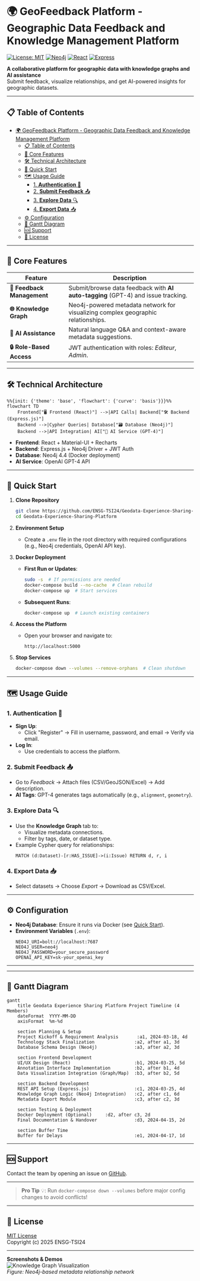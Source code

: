 # 🌍 GeoFeedback Platform - Geographic Data Feedback and Knowledge Management Platform

[![License: MIT](https://img.shields.io/badge/License-MIT-blue.svg)](https://opensource.org/licenses/MIT)
[![Neo4j](https://img.shields.io/badge/Neo4j-4.4.12-green)](https://neo4j.com/)
[![React](https://img.shields.io/badge/React-18.2.0-blue)](https://react.dev/)
[![Express](https://img.shields.io/badge/Express-4.18.2-lightgrey)](https://expressjs.com/)

**A collaborative platform for geographic data with knowledge graphs and AI assistance**  
Submit feedback, visualize relationships, and get AI-powered insights for geographic datasets.

---

## 📋 Table of Contents
- [🌍 GeoFeedback Platform - Geographic Data Feedback and Knowledge Management Platform](#-geofeedback-platform---geographic-data-feedback-and-knowledge-management-platform)
  - [📋 Table of Contents](#-table-of-contents)
  - [🌟 Core Features](#-core-features)
  - [🛠️ Technical Architecture](#️-technical-architecture)
  - [🚀 Quick Start](#-quick-start)
  - [🗺️ Usage Guide](#️-usage-guide)
    - [1. **Authentication** 🔑](#1-authentication-)
    - [2. **Submit Feedback** 📤](#2-submit-feedback-)
    - [3. **Explore Data** 🔍](#3-explore-data-)
    - [4. **Export Data** 📥](#4-export-data-)
  - [⚙️ Configuration](#️-configuration)
  - [📆 Gantt Diagram](#-gantt-diagram)
  - [🆘 Support](#-support)
  - [📜 License](#-license)

---

## 🌟 Core Features

| Feature                | Description                                                                 |  
|------------------------|-----------------------------------------------------------------------------|  
| **📝 Feedback Management** | Submit/browse data feedback with **AI auto-tagging** (GPT-4) and issue tracking. |  
| **🌐 Knowledge Graph**    | Neo4j-powered metadata network for visualizing complex geographic relationships. |  
| **🤖 AI Assistance**      | Natural language Q&A and context-aware metadata suggestions.               |  
| **🔒 Role-Based Access**  | JWT authentication with roles: *Editeur*, *Admin*.              |  

---
## 🛠️ Technical Architecture

```mermaid
%%{init: {'theme': 'base', 'flowchart': {'curve': 'basis'}}}%%
flowchart TD
    Frontend["🖥️ Frontend (React)"] -->|API Calls| Backend["🛠️ Backend (Express.js)"]
    Backend -->|Cypher Queries| Database["🗃️ Database (Neo4j)"]
    Backend -->|API Integration| AI["🤖 AI Service (GPT-4)"]
```

- **Frontend**: React + Material-UI + Recharts  
- **Backend**: Express.js + Neo4j Driver + JWT Auth  
- **Database**: Neo4j 4.4 (Docker deployment)  
- **AI Service**: OpenAI GPT-4 API  
---
## 🚀 Quick Start  

1. **Clone Repository**  
   ```bash
   git clone https://github.com/ENSG-TSI24/Geodata-Experience-Sharing-Platform.git
   cd Geodata-Experience-Sharing-Platform
   ```

2. **Environment Setup**  
   - Create a `.env` file in the root directory with required configurations (e.g., Neo4j credentials, OpenAI API key).  

3. **Docker Deployment**  
   - **First Run or Updates**:  
     ```bash  
     sudo -s  # If permissions are needed  
     docker-compose build --no-cache  # Clean rebuild  
     docker-compose up  # Start services  
     ```  
   - **Subsequent Runs**:  
     ```bash  
     docker-compose up  # Launch existing containers  
     ```  

4. **Access the Platform**  
   - Open your browser and navigate to:  
     ```  
     http://localhost:5000   
     ```  

5. **Stop Services**  
   ```bash  
   docker-compose down --volumes --remove-orphans  # Clean shutdown  
   ```  

---

## 🗺️ Usage Guide  

### 1. **Authentication** 🔑  
   - **Sign Up**:  
     - Click "Register" → Fill in username, password, and email → Verify via email.  
   - **Log In**:  
     - Use credentials to access the platform.  

### 2. **Submit Feedback** 📤  
   - Go to *Feedback* → Attach files (CSV/GeoJSON/Excel) → Add description.  
   - **AI Tags**: GPT-4 generates tags automatically (e.g., `alignment`, `geometry`).  

### 3. **Explore Data** 🔍  
   - Use the **Knowledge Graph** tab to:  
     - Visualize metadata connections.  
     - Filter by tags, date, or dataset type.  
   - Example Cypher query for relationships:  
     ```cypher  
     MATCH (d:Dataset)-[r:HAS_ISSUE]->(i:Issue) RETURN d, r, i  
     ```  

### 4. **Export Data** 📥  
   - Select datasets → Choose *Export* → Download as CSV/Excel.  

---

## ⚙️ Configuration  

- **Neo4j Database**: Ensure it runs via Docker (see [Quick Start](#-quick-start)).  
- **Environment Variables** (`.env`):  
  ```  
  NEO4J_URI=bolt://localhost:7687  
  NEO4J_USER=neo4j  
  NEO4J_PASSWORD=your_secure_password  
  OPENAI_API_KEY=sk-your_openai_key  
  ```  

---

---
## 📆 Gantt Diagram
```mermaid
gantt
    title Geodata Experience Sharing Platform Project Timeline (4 Members)
    dateFormat  YYYY-MM-DD
    axisFormat  %m-%d

    section Planning & Setup
    Project Kickoff & Requirement Analysis       :a1, 2024-03-18, 4d
    Technology Stack Finalization               :a2, after a1, 3d
    Database Schema Design (Neo4j)              :a3, after a2, 3d

    section Frontend Development
    UI/UX Design (React)                        :b1, 2024-03-25, 5d
    Annotation Interface Implementation         :b2, after b1, 4d
    Data Visualization Integration (Graph/Map)  :b3, after b2, 5d

    section Backend Development
    REST API Setup (Express.js)                 :c1, 2024-03-25, 4d
    Knowledge Graph Logic (Neo4j Integration)   :c2, after c1, 6d
    Metadata Export Module                      :c3, after c2, 3d

    section Testing & Deployment
    Docker Deployment (Optional)     :d2, after c3, 2d
    Final Documentation & Handover              :d3, 2024-04-15, 2d

    section Buffer Time
    Buffer for Delays                           :e1, 2024-04-17, 1d
```
---

## 🆘 Support  

Contact the team by opening an issue on [GitHub](https://github.com/ENSG-TSI24/Geodata-Experience-Sharing-Platform).  

--- 

> **Pro Tip** 💡: Run `docker-compose down --volumes` before major config changes to avoid conflicts!  

---

## 📜 License

[MIT License](https://opensource.org/licenses/MIT)  
Copyright (c) 2025 ENSG-TSI24

---

**Screenshots & Demos**  
![Knowledge Graph Visualization](https://example.com/screenshot-graph.png)  
*Figure: Neo4j-based metadata relationship network*
